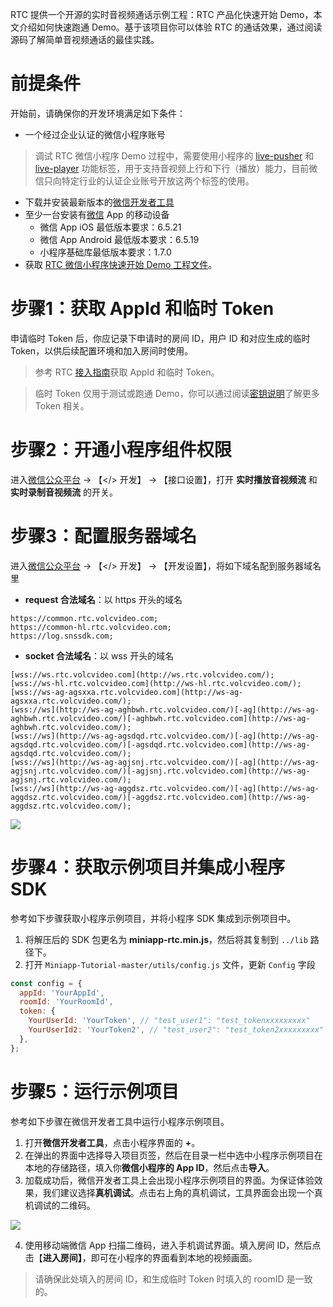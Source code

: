 RTC 提供一个开源的实时音视频通话示例工程：RTC 产品化快速开始 Demo，本文介绍如何快速跑通 Demo。基于该项目你可以体验 RTC 的通话效果，通过阅读源码了解简单音视频通话的最佳实践。

# 前提条件

开始前，请确保你的开发环境满足如下条件：

- 一个经过企业认证的微信小程序账号

> 调试 RTC 微信小程序 Demo 过程中，需要使用小程序的 [live-pusher](https://developers.weixin.qq.com/miniprogram/dev/component/live-pusher.html) 和 [live-player](https://developers.weixin.qq.com/miniprogram/dev/component/live-player.html) 功能标签，用于支持音视频上行和下行（播放）能力，目前微信只向特定行业的认证企业账号开放这两个标签的使用。

- 下载并安装最新版本的[微信开发者工具](https://developers.weixin.qq.com/miniprogram/dev/devtools/download.html)
- 至少一台安装有[微信](https://weixin.qq.com/) App 的移动设备
	- 微信 App iOS 最低版本要求：6.5.21
	- 微信 App Android 最低版本要求：6.5.19
	- 小程序基础库最低版本要求：1.7.0
- 获取 [RTC 微信小程序快速开始 Demo 工程文件](75707)。

# 步骤1：获取 AppId 和临时 Token

申请临时 Token 后，你应记录下申请时的房间 ID，用户 ID 和对应生成的临时 Token，以供后续配置环境和加入房间时使用。

> 参考 RTC [接入指南](69865)获取 AppId 和临时 Token。

> 临时 Token 仅用于测试或跑通 Demo，你可以通过阅读[密钥说明](70121)了解更多 Token 相关。

# 步骤2：开通小程序组件权限

进入[微信公众平台](https://mp.weixin.qq.com/) -> 【</> 开发】 -> 【接口设置】，打开 **实时播放音视频流** 和 **实时录制音视频流** 的开关。

# 步骤3：配置服务器域名

进入[微信公众平台](https://mp.weixin.qq.com/) -> 【</> 开发】 -> 【开发设置】，将如下域名配到服务器域名里

- **request 合法域名**：以 https 开头的域名

```
https://common.rtc.volcvideo.com;
https://common-hl.rtc.volcvideo.com;
https://log.snssdk.com;
```

- **socket 合法域名**：以 wss 开头的域名

```
[wss://ws.rtc.volcvideo.com](http://ws.rtc.volcvideo.com/);
[wss://ws-hl.rtc.volcvideo.com](http://ws-hl.rtc.volcvideo.com/);
[wss://ws-ag-agsxxa.rtc.volcvideo.com](http://ws-ag-agsxxa.rtc.volcvideo.com/);
[wss://ws](http://ws-ag-aghbwh.rtc.volcvideo.com/)[-ag](http://ws-ag-aghbwh.rtc.volcvideo.com/)[-aghbwh.rtc.volcvideo.com](http://ws-ag-aghbwh.rtc.volcvideo.com/);
[wss://ws](http://ws-ag-agsdqd.rtc.volcvideo.com/)[-ag](http://ws-ag-agsdqd.rtc.volcvideo.com/)[-agsdqd.rtc.volcvideo.com](http://ws-ag-agsdqd.rtc.volcvideo.com/);
[wss://ws](http://ws-ag-agjsnj.rtc.volcvideo.com/)[-ag](http://ws-ag-agjsnj.rtc.volcvideo.com/)[-agjsnj.rtc.volcvideo.com](http://ws-ag-agjsnj.rtc.volcvideo.com/);
[wss://ws](http://ws-ag-aggdsz.rtc.volcvideo.com/)[-ag](http://ws-ag-aggdsz.rtc.volcvideo.com/)[-aggdsz.rtc.volcvideo.com](http://ws-ag-aggdsz.rtc.volcvideo.com/);
```

![](https://portal.volccdn.com/obj/volcfe/cloud-universal-doc/upload_11a4523dcee39b7a6f2e71e07ca49b3e.png)

# 步骤4：获取示例项目并集成小程序 SDK

参考如下步骤获取小程序示例项目，并将小程序 SDK 集成到示例项目中。

1. 将解压后的 SDK 包更名为 **miniapp-rtc.min.js**，然后将其复制到 `../lib` 路径下。
2. 打开 `Miniapp-Tutorial-master/utils/config.js` 文件，更新 `Config` 字段

``` javascript
const config = {
  appId: 'YourAppId',
  roomId: 'YourRoomId',
  token: {
    YourUserId: 'YourToken', // "test_user1": "test_tokenxxxxxxxxx"
    YourUserId2: 'YourToken2', // "test_user2": "test_token2xxxxxxxxx"
  },
};
```

# 步骤5：运行示例项目

参考如下步骤在微信开发者工具中运行小程序示例项目。

1. 打开**微信开发者工具**，点击小程序界面的 **+**。
2. 在弹出的界面中选择导入项目页签，然后在目录一栏中选中小程序示例项目在本地的存储路径，填入你**微信小程序的 App ID**，然后点击**导入**。
3. 加载成功后，微信开发者工具上会出现小程序示例项目的界面。为保证体验效果，我们建议选择**真机调试**。点击右上角的真机调试，工具界面会出现一个真机调试的二维码。

![](https://portal.volccdn.com/obj/volcfe/cloud-universal-doc/upload_9aefdc80e26b642c42bb2e06d86e6b6f.png)

4. 使用移动端微信 App 扫描二维码，进入手机调试界面。填入房间 ID，然后点击【**进入房间】**，即可在小程序的界面看到本地的视频画面。

> 请确保此处填入的房间 ID，和生成临时 Token 时填入的 roomID 是一致的。